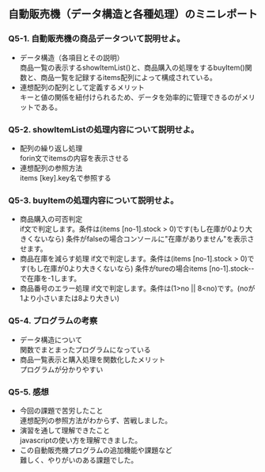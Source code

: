 ## 自動販売機（データ構造と各種処理）のミニレポート
### Q5-1. 自動販売機の商品データついて説明せよ。
* データ構造（各項目とその説明）  
  商品一覧の表示するshowItemList()と、商品購入の処理をするbuyItem()関数と、商品一覧を記録するitems配列によって構成されている。
* 連想配列の配列として定義するメリット  
  キーと値の関係を紐付けられるため、データを効率的に管理できるのがメリットである。
### Q5-2. showItemListの処理内容について説明せよ。
* 配列の繰り返し処理  
  forin文でitemsの内容を表示させる
* 連想配列の参照方法  
 items [key].key名で参照する
### Q5-3. buyItemの処理内容について説明せよ。
* 商品購入の可否判定  
  if文で判定します。条件は(items [no-1].stock > 0)です(もし在庫が0より大きくないなら)
  条件がfalseの場合コンソールに"在庫がありません"を表示させます。
* 商品在庫を減らす処理
  if文で判定します。条件は(items [no-1].stock > 0)です(もし在庫が0より大きくないなら)
  条件がtureの場合items [no-1].stock--で在庫を-1します。
* 商品番号のエラー処理
  if文で判定します。条件は(1>no || 8<no)です。(noが1より小さいまたは8より大きい)
### Q5-4. プログラムの考察
* データ構造について  
  関数でまとまったプログラムになっている
* 商品一覧表示と購入処理を関数化したメリット  
  プログラムが分かりやすい
### Q5-5. 感想
* 今回の課題で苦労したこと  
  連想配列の参照方法がわからず、苦戦しました。
* 演習を通して理解できたこと  
  javascriptの使い方を理解できました。
* この自動販売機プログラムの追加機能や課題など  
  難しく、やりがいのある課題でした。
